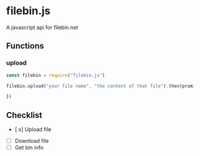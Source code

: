 # filebin.js

A javascript api for filebin.net

## Functions
### upload
```js
const filebin = require("filebin.js")

filebin.upload("your file name", "the content of that file").then(promise => {

})
```

## Checklist

- [ x] Upload file
- [ ] Download file
- [ ] Get bin info
